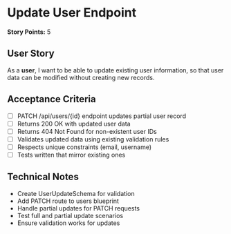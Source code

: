 # Update User Endpoint

**Story Points:** 5

## User Story
As a **user**, I want to be able to update existing user information, so that user data can be modified without creating new records.

## Acceptance Criteria
- [ ] PATCH /api/users/{id} endpoint updates partial user record  
- [ ] Returns 200 OK with updated user data
- [ ] Returns 404 Not Found for non-existent user IDs
- [ ] Validates updated data using existing validation rules
- [ ] Respects unique constraints (email, username)
- [ ] Tests written that mirror existing ones

## Technical Notes
- Create UserUpdateSchema for validation
- Add PATCH route to users blueprint
- Handle partial updates for PATCH requests
- Test full and partial update scenarios
- Ensure validation works for updates 